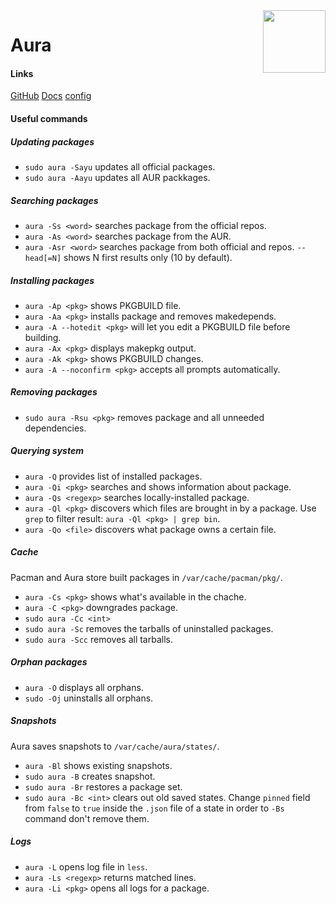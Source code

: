 <img height=100 align="right" src="https://fosskers.github.io/aura/logo.png">

# Aura

#### Links
[GitHub](https://github.com/fosskers/aura)
[Docs](https://fosskers.github.io/aura/introduction.html)
[config](configs/aura.config)

#### Useful commands

##### Updating packages
- `sudo aura -Sayu` updates all official packages.
- `sudo aura -Aayu` updates all AUR packkages.

##### Searching packages
- `aura -Ss <word>` searches package from the official repos.
- `aura -As <word>` searches package from the AUR.
- `aura -Asr <word>` searches package from both official and repos. `--head[=N]` shows N first results only (10 by default).

##### Installing packages
- `aura -Ap <pkg>` shows PKGBUILD file.
- `aura -Aa <pkg>` installs package and removes makedepends.
- `aura -A --hotedit <pkg>` will let you edit a PKGBUILD file before building.
- `aura -Ax <pkg>` displays makepkg output.
- `aura -Ak <pkg>` shows PKGBUILD changes.
- `aura -A --noconfirm <pkg>` accepts all prompts automatically.

##### Removing packages
- `sudo aura -Rsu <pkg>` removes package and all unneeded dependencies.

##### Querying system
- `aura -Q` provides list of installed packages.
- `aura -Qi <pkg>` searches and shows information about package.
- `aura -Qs <regexp>` searches locally-installed package.
- `aura -Ql <pkg>` discovers which files are brought in by a package. Use `grep` to filter result: `aura -Ql <pkg> | grep bin`.
- `aura -Qo <file>` discovers what package owns a certain file.

##### Cache
Pacman and Aura store built packages in `/var/cache/pacman/pkg/`.
- `aura -Cs <pkg>` shows what's available in the chache.
- `aura -C <pkg>` downgrades package.
- `sudo aura -Cc <int>` 
- `sudo aura -Sc` removes the tarballs of uninstalled packages.
- `sudo aura -Scc` removes all tarballs.

##### Orphan packages
- `aura -O` displays all orphans.
- `sudo -Oj` uninstalls all orphans.

##### Snapshots
Aura saves snapshots to `/var/cache/aura/states/`.
- `aura -Bl` shows existing snapshots.
- `sudo aura -B` creates snapshot.
- `sudo aura -Br` restores a package set.
- `sudo aura -Bc <int>` clears out old saved states. Change `pinned` field from `false` to `true` inside the `.json` file of a state in order to `-Bs` command don't remove them.

##### Logs
- `aura -L` opens log file in `less`.
- `aura -Ls <regexp>` returns matched lines.
- `aura -Li <pkg>` opens all logs for a package.
